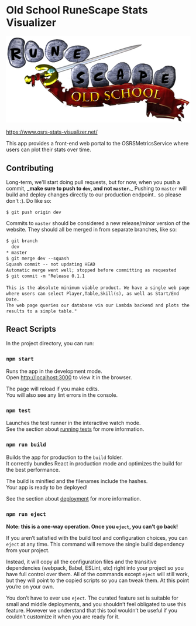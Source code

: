 Old School RuneScape Stats Visualizer
=====================================
![OSRS Logo](./assetts/Old_School_RuneScape_logo.png)

https://www.osrs-stats-visualizer.net/

This app provides a front-end web portal to the OSRSMetricsService where users can plot their stats over time.

## Contributing
Long-term, we'll start doing pull requests, but for now, when you push a commit, **_make sure to push to `dev`, and not `master`.**_ Pushing to `master` will build and deploy changes directly to our production endpoint.. so please
don't :). Do like so:
```
$ git push origin dev
```

Commits to `master` should be considered a new release/minor version of the website. They should all be merged in
from separate branches, like so:
```
$ git branch
  dev
* master
$ git merge dev --squash
Squash commit -- not updating HEAD
Automatic merge went well; stopped before committing as requested
$ git commit -m "Release 0.1.1

This is the absolute minimum viable product. We have a single web page
where users can select Player,Table,Skill(s), as well as Start/End Date.
The web page queries our database via our Lambda backend and plots the
results to a simple table."
```

## React Scripts

In the project directory, you can run:

### `npm start`

Runs the app in the development mode.<br />
Open [http://localhost:3000](http://localhost:3000) to view it in the browser.

The page will reload if you make edits.<br />
You will also see any lint errors in the console.

### `npm test`

Launches the test runner in the interactive watch mode.<br />
See the section about [running tests](https://facebook.github.io/create-react-app/docs/running-tests) for more information.

### `npm run build`

Builds the app for production to the `build` folder.<br />
It correctly bundles React in production mode and optimizes the build for the best performance.

The build is minified and the filenames include the hashes.<br />
Your app is ready to be deployed!

See the section about [deployment](https://facebook.github.io/create-react-app/docs/deployment) for more information.

### `npm run eject`

**Note: this is a one-way operation. Once you `eject`, you can’t go back!**

If you aren’t satisfied with the build tool and configuration choices, you can `eject` at any time. This command will remove the single build dependency from your project.

Instead, it will copy all the configuration files and the transitive dependencies (webpack, Babel, ESLint, etc) right into your project so you have full control over them. All of the commands except `eject` will still work, but they will point to the copied scripts so you can tweak them. At this point you’re on your own.

You don’t have to ever use `eject`. The curated feature set is suitable for small and middle deployments, and you shouldn’t feel obligated to use this feature. However we understand that this tool wouldn’t be useful if you couldn’t customize it when you are ready for it.
